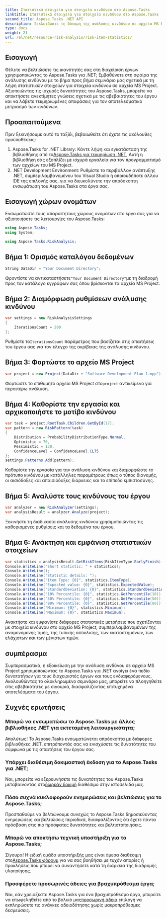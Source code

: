 ```yaml
---
title: Στατιστικά στοιχεία για στοιχεία κινδύνου στο Aspose.Tasks
linktitle: Στατιστικά στοιχεία για στοιχεία κινδύνου στο Aspose.Tasks
second_title: Aspose.Tasks .NET API
description: Ξεκλειδώστε τη δύναμη της ανάλυσης κινδύνου σε αρχεία MS Project χρησιμοποιώντας το Aspose.Tasks για .NET. Αποκτήστε γνώσεις, μετριάστε τις αβεβαιότητες και οδηγήστε την επιτυχία του έργου χωρίς κόπο.
type: docs
weight: 21
url: /el/net/resource-risk-analysis/risk-item-statistics/
---
```

## Εισαγωγή
Θέλετε να βελτιώσετε τις ικανότητές σας στη διαχείριση έργων χρησιμοποιώντας το Aspose.Tasks για .NET; Εμβαθύνετε στη σφαίρα της ανάλυσης κινδύνου με το βήμα προς βήμα σεμινάριο μας σχετικά με τη λήψη στατιστικών στοιχείων για στοιχεία κινδύνου σε αρχεία MS Project. Αξιοποιώντας τις ισχυρές δυνατότητες του Aspose.Tasks, μπορείτε να αποκτήσετε ανεκτίμητες γνώσεις σχετικά με τις αβεβαιότητες του έργου και να λάβετε τεκμηριωμένες αποφάσεις για τον αποτελεσματικό μετριασμό των κινδύνων.
## Προαπαιτούμενα
Πριν ξεκινήσουμε αυτό το ταξίδι, βεβαιωθείτε ότι έχετε τις ακόλουθες προϋποθέσεις:
1.  Aspose.Tasks for .NET Library: Κάντε λήψη και εγκατάσταση της βιβλιοθήκης από το[Aspose.Tasks για τεκμηρίωση .NET](https://reference.aspose.com/tasks/net/), Αυτή η βιβλιοθήκη σάς εξοπλίζει με ισχυρά εργαλεία για τον προγραμματισμό των αρχείων του MS Project.
2. .NET Development Environment: Ρυθμίστε το περιβάλλον ανάπτυξης .NET, συμπεριλαμβανομένου του Visual Studio ή οποιουδήποτε άλλου IDE της επιλογής σας, για να διευκολύνετε την απρόσκοπτη ενσωμάτωση του Aspose.Tasks στα έργα σας.

## Εισαγωγή χώρων ονομάτων
Ενσωματώστε τους απαραίτητους χώρους ονομάτων στο έργο σας για να αξιοποιήσετε τις λειτουργίες του Aspose.Tasks:
```csharp
using Aspose.Tasks;
using System;

using Aspose.Tasks.RiskAnalysis;
```

## Βήμα 1: Ορισμός καταλόγου δεδομένων
```csharp
String DataDir = "Your Document Directory";
```
 Φροντίστε να αντικαταστήσετε`"Your Document Directory"`με τη διαδρομή προς τον κατάλογο εγγράφων σας όπου βρίσκονται τα αρχεία MS Project.
## Βήμα 2: Διαμόρφωση ρυθμίσεων ανάλυσης κινδύνου
```csharp
var settings = new RiskAnalysisSettings
{
    IterationsCount = 200
};
```
 Ρυθμίστε το`IterationsCount` παράμετρος που βασίζεται στις απαιτήσεις του έργου σας για τον έλεγχο της ακρίβειας της ανάλυσης κινδύνου.
## Βήμα 3: Φορτώστε το αρχείο MS Project
```csharp
var project = new Project(DataDir + "Software Development Plan-1.mpp");
```
 Φορτώστε το επιθυμητό αρχείο MS Project στο`project` αντικείμενο για περαιτέρω ανάλυση.
## Βήμα 4: Καθορίστε την εργασία και αρχικοποιήστε το μοτίβο κινδύνου
```csharp
var task = project.RootTask.Children.GetById(17);
var pattern = new RiskPattern(task)
{
    Distribution = ProbabilityDistributionType.Normal,
    Optimistic = 70,
    Pessimistic = 130,
    ConfidenceLevel = ConfidenceLevel.CL75
};
settings.Patterns.Add(pattern);
```
Καθορίστε την εργασία για την ανάλυση κινδύνου και διαμορφώστε το πρότυπο κινδύνου με κατάλληλες παραμέτρους όπως ο τύπος διανομής, οι αισιόδοξες και απαισιόδοξες διάρκειες και το επίπεδο εμπιστοσύνης.
## Βήμα 5: Αναλύστε τους κινδύνους του έργου
```csharp
var analyzer = new RiskAnalyzer(settings);
var analysisResult = analyzer.Analyze(project);
```
Ξεκινήστε τη διαδικασία ανάλυσης κινδύνου χρησιμοποιώντας τις καθορισμένες ρυθμίσεις και τα δεδομένα του έργου.
## Βήμα 6: Ανάκτηση και εμφάνιση στατιστικών στοιχείων
```csharp
var statistics = analysisResult.GetRiskItems(RiskItemType.EarlyFinish).Get(project.RootTask);
Console.WriteLine("Short statistic: " + statistics);
Console.WriteLine();
Console.WriteLine("Statistic details: ");
Console.WriteLine("Item Type: {0}", statistics.ItemType);
Console.WriteLine("Expected value: {0}", statistics.ExpectedValue);
Console.WriteLine("StandardDeviation: {0}", statistics.StandardDeviation);
Console.WriteLine("10% Percentile: {0}", statistics.GetPercentile(10));
Console.WriteLine("50% Percentile: {0}", statistics.GetPercentile(50));
Console.WriteLine("90% Percentile: {0}", statistics.GetPercentile(90));
Console.WriteLine("Minimum: {0}", statistics.Minimum);
Console.WriteLine("Maximum: {0}", statistics.Maximum);
```
Ανακτήστε και εμφανίστε διάφορες στατιστικές μετρήσεις που σχετίζονται με στοιχεία κινδύνου στο αρχείο MS Project, συμπεριλαμβανομένων της αναμενόμενης τιμής, της τυπικής απόκλισης, των εκατοστημόνων, των ελάχιστων και των μέγιστων τιμών.

## συμπέρασμα
Συμπερασματικά, η εξοικείωση με την ανάλυση κινδύνου σε αρχεία MS Project χρησιμοποιώντας το Aspose.Tasks για .NET ανοίγει ένα πεδίο δυνατοτήτων για τους διαχειριστές έργων και τους ενδιαφερόμενους. Ακολουθώντας το ολοκληρωμένο σεμινάριο μας, μπορείτε να πλοηγηθείτε στις αβεβαιότητες με σιγουριά, διασφαλίζοντας επιτυχημένα αποτελέσματα του έργου.
## Συχνές ερωτήσεις
### Μπορώ να ενσωματώσω το Aspose.Tasks με άλλες βιβλιοθήκες .NET για εκτεταμένη λειτουργικότητα;
Απολύτως! Το Aspose.Tasks ενσωματώνεται απρόσκοπτα με διάφορες βιβλιοθήκες .NET, επιτρέποντάς σας να ενισχύσετε τις δυνατότητές του σύμφωνα με τις απαιτήσεις του έργου σας.
### Υπάρχει διαθέσιμη δοκιμαστική έκδοση για το Aspose.Tasks για .NET;
 Ναι, μπορείτε να εξερευνήσετε τις δυνατότητες του Aspose.Tasks μεταβαίνοντας στο[δωρεάν δοκιμή](https://releases.aspose.com/) διαθέσιμο στην ιστοσελίδα μας.
### Πόσο συχνά κυκλοφορούν ενημερώσεις και βελτιώσεις για το Aspose.Tasks;
Προσπαθούμε να βελτιώνουμε συνεχώς το Aspose.Tasks δημοσιεύοντας ενημερώσεις και βελτιώσεις περιοδικά, διασφαλίζοντας ότι έχετε πάντα πρόσβαση στις πιο πρόσφατες δυνατότητες και βελτιστοποιήσεις.
### Μπορώ να αποκτήσω τεχνική υποστήριξη για το Aspose.Tasks;
Σίγουρα! Η ειδική ομάδα υποστήριξής μας είναι άμεσα διαθέσιμη στο[Aspose.Tasks φόρουμ](https://forum.aspose.com/c/tasks/15) για να σας βοηθήσει με τυχόν απορίες ή προκλήσεις που μπορεί να συναντήσετε κατά τη διάρκεια της διαδρομής υλοποίησης.
### Προσφέρετε προσωρινές άδειες για βραχυπρόθεσμα έργα;
 Ναι, εάν χρειάζεστε Aspose.Tasks για ένα βραχυπρόθεσμο έργο, μπορείτε να επωφεληθείτε από το βολικό μας[προσωρινή άδεια](https://purchase.aspose.com/temporary-license/) επιλογή να εκπληρώσετε τις ανάγκες αδειοδότησης χωρίς μακροπρόθεσμες δεσμεύσεις.